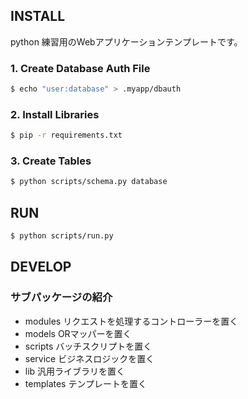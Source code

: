 ## INSTALL
python 練習用のWebアプリケーションテンプレートです。

### 1. Create Database Auth File
```bash
$ echo "user:database" > .myapp/dbauth
```

### 2. Install Libraries
```bash
$ pip -r requirements.txt
```

### 3. Create Tables
```bash
$ python scripts/schema.py database
```

## RUN
```bash
$ python scripts/run.py
```

## DEVELOP
### サブパッケージの紹介
* modules リクエストを処理するコントローラーを置く
* models ORマッパーを置く
* scripts バッチスクリプトを置く
* service ビジネスロジックを置く
* lib 汎用ライブラリを置く
* templates テンプレートを置く

